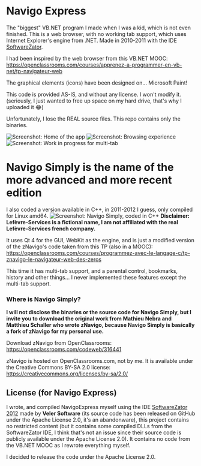# Navigo Express
The "biggest" VB.NET program I made when I was a kid, which is not even finished. This is a web browser, with no working tab support, which uses Internet Explorer's engine from .NET.
Made in 2010-2011 with the IDE [SoftwareZator](https://github.com/veler/SoftwareZator-2012 "SoftwareZator's 2012 source code").

I had been inspired by the web browser from this VB.NET MOOC: https://openclassrooms.com/courses/apprenez-a-programmer-en-vb-net/tp-navigateur-web

The graphical elements (icons) have been designed on... Microsoft Paint!

This code is provided AS-IS, and without any license. I won't modify it.
(seriously, I just wanted to free up space on my hard drive, that's why I uploaded it 😂)

Unfortunately, I lose the REAL source files. This repo contains only the binaries.

![Screenshot: Home of the app](../master/screenshot_newtab_express.png "Home of the app")
![Screenshot: Browsing experience](../master/screenshot_webbrowsing_express.png "Browsing experience")
![Screenshot: Work in progress for multi-tab](../master/screenshot_tab2_express.png "Work in progress for multi-tab")

# Navigo Simply is the name of the more advanced and more recent edition

I also coded a version available in C++, in 2011-2012 I guess, only compiled for Linux amd64.
![Screenshot: Navigo Simply, coded in C++](../master/screenshot_nsimply.png "Navigo Simply, coded in C++")
**Disclaimer: Lefèvre-Services is a fictional name, I am not affiliated with the real Lefèvre-Services french company.**

It uses Qt 4 for the GUI, WebKit as the engine, and is just a modified version of the zNavigo's code taken from this TP (also in a MOOC): https://openclassrooms.com/courses/programmez-avec-le-langage-c/tp-znavigo-le-navigateur-web-des-zeros

This time it has multi-tab support, and a parental control, bookmarks, history and other things... I never implemented these features except the multi-tab support.

### Where is Navigo Simply?
**I will not disclose the binaries or the source code for Navigo Simply, but I invite you to download the original work from Mathieu Nebra and Matthieu Schaller who wrote zNavigo, because Navigo Simply is basically a fork of zNavigo for my personal use.**

Download zNavigo from OpenClassrooms: https://openclassrooms.com/codeweb/316441

zNavigo is hosted on OpenClassrooms.com, not by me. It is available under the Creative Commons BY-SA 2.0 license: https://creativecommons.org/licenses/by-sa/2.0/

## License (for Navigo Express)
I wrote, and compiled NavigoExpress myself using the IDE [SoftwareZator 2012](https://github.com/veler/SoftwareZator-2012 "SoftwareZator's 2012 source code") made by **Veler Software** (its source code has been released on GitHub under the Apache License 2.0, it's an abandonware), this project contains no restricted content (but it contains some compiled DLLs from the SoftwareZator IDE, I think that's not an issue since their source code is publicly available under the Apache License 2.0). It contains no code from the VB.NET MOOC as I rewrote everything myself.

I decided to release the code under the Apache License 2.0.
